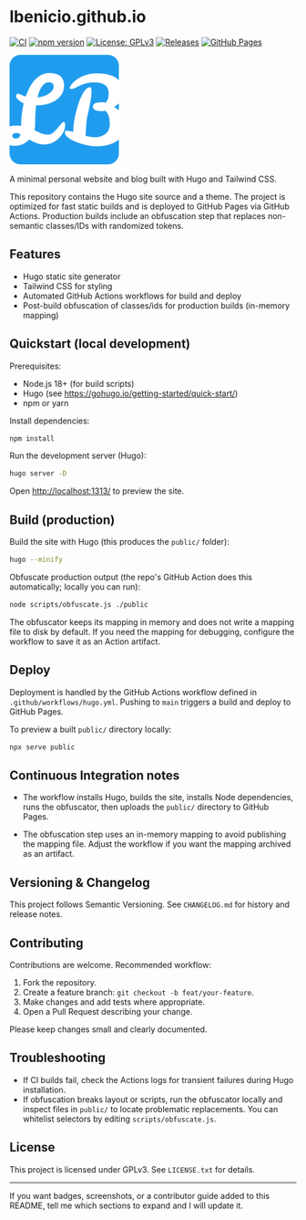 # lbenicio.github.io

<!-- Shields / badges -->
[![CI](https://github.com/lbenicio/lbenicio.github.io/actions/workflows/hugo.yml/badge.svg)](https://github.com/lbenicio/lbenicio.github.io/actions/workflows/hugo.yml)
[![npm version](https://img.shields.io/badge/version-1.5.1-blue.svg)](https://github.com/lbenicio/lbenicio.github.io)
[![License: GPLv3](https://img.shields.io/badge/License-GPLv3-blue.svg)](LICENSE.txt)
[![Releases](https://img.shields.io/github/v/release/lbenicio/lbenicio.github.io?sort=semver)](https://github.com/lbenicio/lbenicio.github.io/releases)
[![GitHub Pages](https://img.shields.io/github/actions/workflow/status/lbenicio/lbenicio.github.io/hugo.yml?branch=main&label=pages)](https://github.com/lbenicio/lbenicio.github.io)

<!-- project favicon (from theme static assets) -->
![favicon](src/static/static/favicon/android-chrome-192x192.png)

A minimal personal website and blog built with Hugo and Tailwind CSS.

This repository contains the Hugo site source and a theme. The project is optimized for fast static builds and is deployed to GitHub Pages via GitHub Actions. Production builds include an obfuscation step that replaces non-semantic classes/IDs with randomized tokens.

## Features

- Hugo static site generator
- Tailwind CSS for styling
- Automated GitHub Actions workflows for build and deploy
- Post-build obfuscation of classes/ids for production builds (in-memory mapping)

## Quickstart (local development)

Prerequisites:

- Node.js 18+ (for build scripts)
- Hugo (see <https://gohugo.io/getting-started/quick-start/>)
- npm or yarn

Install dependencies:

```bash
npm install
```

Run the development server (Hugo):

```bash
hugo server -D
```

Open <http://localhost:1313/> to preview the site.

## Build (production)

Build the site with Hugo (this produces the `public/` folder):

```bash
hugo --minify
```

Obfuscate production output (the repo's GitHub Action does this automatically; locally you can run):

```bash
node scripts/obfuscate.js ./public
```

The obfuscator keeps its mapping in memory and does not write a mapping file to disk by default. If you need the mapping for debugging, configure the workflow to save it as an Action artifact.

## Deploy

Deployment is handled by the GitHub Actions workflow defined in `.github/workflows/hugo.yml`. Pushing to `main` triggers a build and deploy to GitHub Pages.

To preview a built `public/` directory locally:

```bash
npx serve public
```

## Continuous Integration notes

- The workflow installs Hugo, builds the site, installs Node dependencies, runs the obfuscator, then uploads the `public/` directory to GitHub Pages.

- The obfuscation step uses an in-memory mapping to avoid publishing the mapping file. Adjust the workflow if you want the mapping archived as an artifact.

## Versioning & Changelog

This project follows Semantic Versioning. See `CHANGELOG.md` for history and release notes.

## Contributing

Contributions are welcome. Recommended workflow:

1. Fork the repository.
2. Create a feature branch: `git checkout -b feat/your-feature`.
3. Make changes and add tests where appropriate.
4. Open a Pull Request describing your change.

Please keep changes small and clearly documented.

## Troubleshooting

- If CI builds fail, check the Actions logs for transient failures during Hugo installation.
- If obfuscation breaks layout or scripts, run the obfuscator locally and inspect files in `public/` to locate problematic replacements. You can whitelist selectors by editing `scripts/obfuscate.js`.

## License

This project is licensed under GPLv3. See `LICENSE.txt` for details.

---

If you want badges, screenshots, or a contributor guide added to this README, tell me which sections to expand and I will update it.
